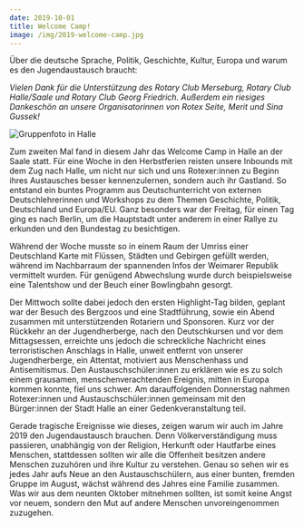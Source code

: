 ```yaml
---
date: 2019-10-01
title: Welcome Camp!
image: /img/2019-welcome-camp.jpg
---
```


Über die deutsche Sprache, Politik, Geschichte, Kultur, Europa und warum es den 
Jugendaustausch braucht:

*Vielen Dank für die Unterstützung des Rotary Club Merseburg, Rotary Club
Halle/Saale und Rotary Club Georg Friedrich. Außerdem ein riesiges Dankeschön
an unsere Organisatorinnen von Rotex Seite, Merit und Sina Gussek!*

![Gruppenfoto in Halle](/img/2019-welcome-camp.jpg)

Zum zweiten Mal fand in diesem Jahr das Welcome Camp in Halle an der Saale
statt. Für eine Woche in den Herbstferien reisten unsere Inbounds mit dem Zug
nach Halle, um nicht nur sich und uns Rotexer:innen zu Beginn ihres Austausches
besser kennenzulernen, sondern auch ihr Gastland. So entstand ein buntes
Programm aus Deutschunterricht von externen Deutschlehrerinnen und Workshops zu
dem Themen Geschichte, Politik, Deutschland und Europa/EU. Ganz besonders war
der Freitag, für einen Tag ging es nach Berlin, um die Hauptstadt unter anderem
in einer Rallye zu erkunden und den Bundestag zu besichtigen. 

Während der Woche musste so in einem Raum der Umriss einer Deutschland Karte
mit Flüssen, Städten und Gebirgen gefüllt werden, während im Nachbarraum der
spannenden Infos der Weimarer Republik vermittelt wurden. Für genügend
Abwechslung wurde durch beispielsweise eine Talentshow und der Beuch einer
Bowlingbahn gesorgt. 

Der Mittwoch sollte dabei jedoch den ersten Highlight-Tag bilden, geplant war
der Besuch des Bergzoos und eine Stadtführung, sowie ein Abend zusammen mit
unterstützenden Rotariern und Sponsoren. Kurz vor der Rückkehr an der
Jugendherberge, nach den Deutschkursen und vor dem Mittagsessen, erreichte uns
jedoch die schreckliche Nachricht eines terroristischen Anschlags in Halle,
unweit entfernt von unserer Jugendherberge, ein Attentat, motiviert aus
Menschenhass und Antisemitismus. Den Austauschschüler:innen zu erklären
wie es zu solch einem grausamen, menschenverachtenden Ereignis, mitten
in Europa kommen konnte, fiel uns schwer. Am darauffolgenden Donnerstag
nahmen Rotexer:innen und Austauschschüler:innen gemeinsam mit den Bürger:innen 
der Stadt Halle an einer Gedenkveranstaltung teil. 

Gerade tragische Ereignisse wie dieses, zeigen warum wir auch im Jahre 2019 den
Jugendaustausch brauchen. Denn Völkerverständigung muss passieren, unabhängig
von der Religion, Herkunft oder Hautfarbe eines Menschen, stattdessen sollten
wir alle die Offenheit besitzen andere Menschen zuzuhören und ihre Kultur zu 
verstehen. Genau so sehen wir es jedes Jahr aufs Neue an den Austauschschülern,
aus einer bunten, fremden Gruppe im August, wächst während des Jahres eine
Familie zusammen. Was wir aus dem neunten Oktober mitnehmen sollten, ist
somit keine Angst vor neuem, sondern den Mut auf andere Menschen
unvoreingenommen zuzugehen.

